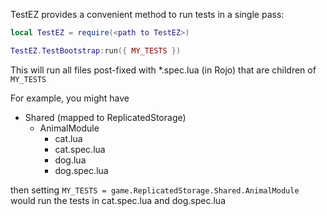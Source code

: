 TestEZ provides a convenient method to run tests in a single pass:

```lua
local TestEZ = require(<path to TestEZ>)

TestEZ.TestBootstrap:run({ MY_TESTS })
```

This will run all files post-fixed with *.spec.lua (in Rojo) that are children of `MY_TESTS`

For example, you might have

- Shared (mapped to ReplicatedStorage)
    - AnimalModule
        - cat.lua
        - cat.spec.lua
        - dog.lua
        - dog.spec.lua

then setting `MY_TESTS = game.ReplicatedStorage.Shared.AnimalModule` would run the tests in cat.spec.lua and dog.spec.lua